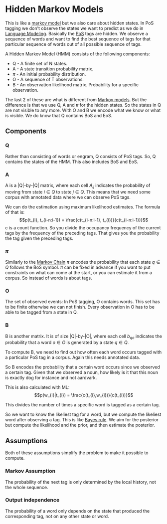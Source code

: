 # Hidden Markov Models 
This is like a [markov model](Markov%20models.md) but we also care about hidden states. In PoS tagging we don't observe the states we want to predict as we do in [Language Modeling](Language%20Modeling.md). Basically the [PoS](../Languages/Parts%20of%20Speech.md) tags are hidden. We observe a sequence of words and want to find the best sequence of tags for that particular sequence of words out of all possible sequence of tags.

A Hidden Markov Model (HMM) consists of the following components:
- Q - A finite set of N states.
- A - A state transition probability matrix.
- $\pi$ - An initial probability distribution.
- O - A sequence of T observations.
- B - An observation likelihood matrix. Probability for a specific observation. 

The last 2 of these are what is different from [Markov models](Markov%20models.md). But the difference is that we use Q, A and $\pi$ for the hidden states. So the states in Q are not visible to any more. With O and B we encode what we know or what is visible. We do know that Q contains BoS and EoS.

## Components

### Q
Rather than consisting of words or engram, Q consists of PoS tags. So, Q contains the states of the HMM. This also includes BoS and EoS. 

### A

A is a |Q|-by-|Q| matrix, where each cell $A_{ij}$ indicates the probability of moving from state $i \in Q$ to state $j \in Q$. This means that we need some corpus with annotated data where we can observe PoS tags.

We can do the estimation using maximum likelihood estimates. The formula of that is: $$p(t_{i}, t_{i-n:i-1}) = \frac{c(t_{i-n:i-1}, t_{i})}{c(t_{i-n:i-1})}$$
c is a count function. So you divide the occupancy frequency of the current tags by the frequency of the preceding tags. That gives you the probability the tag given the preceding tags. 

### $\pi$
Similarly to the [Markov Chain](Markov%20models.md) $\pi$ encodes the probability that each state $q\in Q$ follows the BoS symbol. $\pi$ can be fixed in advance if you want to put constraints on what can come at the start, or you can estimate it from a corpus. So instead of words is about tags. 

### O 
The set of observed events: In PoS tagging, O contains words. This set has to be finite otherwise we can not finish. Every observation in O has to be able to be tagged from a state in Q. 

### B

B is another matrix. It is of size |Q|-by-|O|, where each cell $b_{qo}$ indicates the probability that a word $o \in O$ is generated by a state $q \in Q$. 

To compute B, we need to find out how often each word occurs tagged with a particular PoS tag in a corpus. Again this needs annotated data.

So B encodes the probability that a certain word occurs since we observed a certain tag. Given that we observed a noun, how likely is it that this noun is exactly dog for instance and not aardvark. 

This is also calculated with ML: $$p(w_{i}|t_{i}) = \frac{c(t_{i},w_{i})}{c(t_{i})}$$

This divides the number of times a specific word is tagged as a certain tag. 

So we want to know the likeliest tag for a word, but we compute the likeliest word after observing a tag. This is like [Bayes rule](../Classification/Native%20baiyes/Bayes%20rule.md). We aim for the posterior but compute the likelihood and the prior, and then estimate the posterior. 


## Assumptions 
Both of these assumptions simplify the problem to make it possible to compute. 

### Markov Assumption
The probability of the next tag is only determined by the local history, not the whole sequence.

### Output independence 
The probability of a word only depends on the state that produced the corresponding tag, not on any other state or word. 
